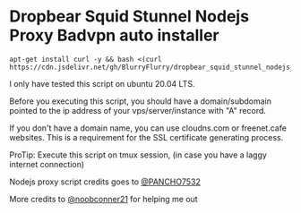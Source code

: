 # Dropbear Squid Stunnel Nodejs Proxy Badvpn auto installer

```
apt-get install curl -y && bash <(curl https://cdn.jsdelivr.net/gh/BlurryFlurry/dropbear_squid_stunnel_nodejs_proxy_badvpn_install@main/install.sh)
````

I only have tested this script on ubuntu 20.04 LTS.

Before you executing this script, you should have a domain/subdomain pointed to the ip address of your vps/server/instance with "A" record.

If you don't have a domain name, you can use cloudns.com or freenet.cafe websites. This is a requirement for the SSL certificate generating process.

ProTip: Execute this script on tmux session, (in case you have a laggy internet connection)

Nodejs proxy script credits goes to [@PANCHO7532](https://gitlab.com/PANCHO7532)

More credits to [@noobconner21](https://gitlab.com/noobconner21) for helping me out
